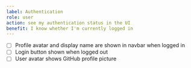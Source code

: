 ```yaml
---
label: Authentication
role: user
action: see my authentication status in the UI
benefit: I know whether I'm currently logged in
---
```


- [ ] Profile avatar and display name are shown in navbar when logged in
- [ ] Login button shown when logged out
- [ ] User avatar shows GitHub profile picture

